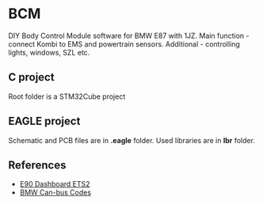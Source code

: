 # BCM
DIY Body Control Module software for BMW E87 with 1JZ.
Main function - connect Kombi to EMS and powertrain sensors.
Additional - controlling lights, windows, SZL etc.
## C project
Root folder is a STM32Cube project
## EAGLE project
Schematic and PCB files are in **.eagle** folder. Used libraries are in **lbr** folder. 
## References
- [E90 Dashboard ETS2](https://github.com/Marcin648/e90-dashboard-ets2)
- [BMW Can-bus Codes](http://www.loopybunny.co.uk/CarPC/k_can.html)
